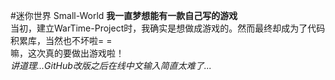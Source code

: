#迷你世界 Small-World
**我一直梦想能有一款自己写的游戏**  
当初，建立WarTime-Project时，我确实是想做成游戏的。然而最终却成为了代码积累库，当然也不坏啦= =  
嘛，这次真的要做出游戏啦！  
*讲道理...GitHub改版之后在线中文输入简直太难了...*  
